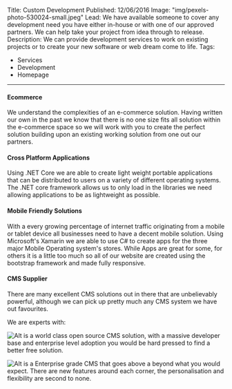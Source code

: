 Title: Custom Development
Published: 12/06/2016
Image: "img/pexels-photo-530024-small.jpeg"
Lead: We have available someone to cover any development need you have either in-house or with one of our approved partners. We can help take your project from idea through to release.
Description: We can provide development services to work on existing projects or to create your new software or web dream come to life.
Tags:
  - Services
  - Development
  - Homepage
---

#### Ecommerce ####

We understand the complexities of an e-commerce solution. Having written our own in the past we know that there is no one size fits all solution within the e-commerce space so we will work with you to create the perfect solution building upon an existing working solution from one out our partners.

#### Cross Platform Applications ####

Using .NET Core we are able to create light weight portable applications that can be distributed to users on a variety of different operating systems. The .NET core framework allows us to only load in the libraries we need allowing applications to be as lightweight as possible.

#### Mobile Friendly Solutions ####

With a every growing percentage of internet traffic originating from a mobile or tablet device all businesses need to have a decent mobile solution. Using Microsoft's Xamarin we are able to use C# to create apps for the three major Mobile Operating system's stores. While Apps are great for some, for others it is a little too much so all of our website are created using the bootstrap framework and made fully responsive.

#### CMS Supplier ####

There are many excellent CMS solutions out in there that are unbelievably powerful, although we can pick up pretty much any CMS system we have out favourites.

We are experts with:

![Alt](/img/registered-partner-logo.png "Umbraco") is a world class open source CMS solution, with a massive developer base and enterprise level adoption you would be hard pressed to find a better free solution.

![Alt](/img/logo-review-sitefinity.png "Sitefinity") is a Enterprise grade CMS that goes above a beyond what you would expect. There are new features around each corner, the personalisation and flexibility are second to none.